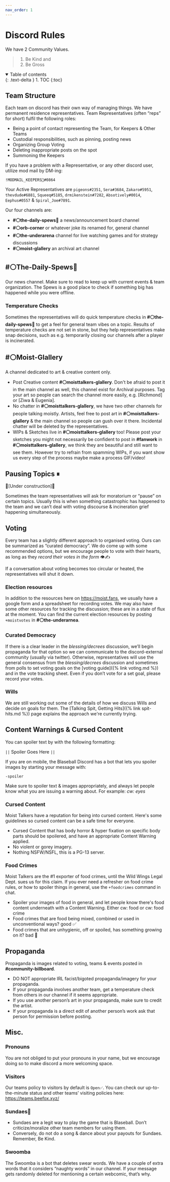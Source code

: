 ```yaml
---
nav_order: 1
---
```

# Discord Rules
We have 2 Community Values. 
> 1. Be Kind and 
> 2. Be Gross

<details open markdown="block">
  <summary>
    Table of contents
  </summary>
  {: .text-delta }
1. TOC
{:toc}
</details>

## Team Structure
Each team on discord has their own way of managing things.  We have permanent residence representatives. Team Representatives (often “reps” for short) fulfil the following roles:
* Being a point of contact representing the Team, for Keepers & Other Teams
* Custodial responsibilities, such as pinning, posting news
* Organizing Group Voting
* Deleting inappropriate posts on the spot
* Summoning the Keepers

If you have a problem with a Representative, or any other discord user, utilize mod mail by DM-ing: 
```
!MODMAIL_KEEPERS📮#0864 
````
Your Active Representatives are `pigeons#2351`, `Sera#3684`, `Zakaro#5951`, `thevdude#6881`, `Squeeq#5185`, `drmikenstein#7282`, `Absotively#0014`, `Eephus#0557` & `Spiral_Joe#7891`.

Our four channels are:
* **#⚪the-daily-spews📰** a news/announcement board channel
* **#⚪orb-corner** or whatever joke its renamed for, general channel
* **#⚪the-underarena** channel for live watching games and for strategy discussions
* **#⚪moist-glallery** an archival art channel

## #⚪The-Daily-Spews📰
Our news channel. Make sure to read to keep up with current events & team organization. The Spews is a good place to check if something big has happened while you were offline.
### Temperature Checks
Sometimes the representatives will do quick temperature checks in **#⚪the-daily-spews📰** to get a feel for general team vibes on a topic. Results of temperature checks are not set in stone, but they help representatives make snap decisions, such as e.g. temporarily closing our channels after a player is incinerated.
## #⚪Moist-Glallery
A channel dedicated to art & creative content only.
* Post Creative content **#⚪moisttalkers-glallery**. Don't be afraid to post it in the main channel as well, this channel exist for Archival purposes. Tag your art so people can search the channel more easily, e.g. [Richmond] or [Ziwa & Eugenia].
* No chatter in **#⚪moisttalkers-glallery**, we have two other channels for people talking moistly. Artists, feel free to post art in **#⚪moisttalkers-glallery** & the main channel so people can gush over it there. Incidental chatter will be deleted by the representatives.
* WIPs & Sketches live in **#⚪moisttalkers-glallery** too! Please post your sketches you might not necessarily be confident to post in **#fanwork** in **#⚪moisttalkers-glallery**, we think they are beautiful and still want to see them. However try to refrain from spamming WIPs, if you want show us every step of the process maybe make a process GIF/video!

## Pausing Topics ⏸
🚧[Under construction]🚧

Sometimes the team representatives will ask for moratorium or “pause” on certain topics. Usually this is when something catastrophic has happened to the team and we can’t deal with voting discourse & incineration grief happening simultaneously.

## Voting
Every team has a slightly different approach to organised voting. Ours can be summarized as “curated democracy”. We do come up with some recommended options, but we encourage people to vote with their hearts, as long as they *record their votes in the form* 👁✍

If a conversation about voting becomes too circular or heated, the representatives will shut it down.

### Election resources
In addition to the resources here on https://moist.fans, we usually have a google form and a spreadsheet for recording votes. We may also have some other resources for tracking the discussion; these are in a state of flux at the moment. You can find the current election resources by posting `+moistvotes` in **#⚪the-underarnea**.
### Curated Democracy
If there is a clear leader in the *blessing/decrees* discussion, we’ll begin propaganda for that option so we can communicate to the discord-external community (usually via twitter). Otherwise, representatives will use the general consensus from the *blessing/decrees* discussion and sometimes from polls to set voting goals on the [voting guide]({% link voting.md %}) and in the vote tracking sheet. Even if you don’t vote for a set goal, please record your votes.
### Wills
We are still working out some of the details of how we discuss Wills and decide on goals for them. The [Talking Spit, Getting Hits]({% link spit-hits.md %}) page explains the approach we're currently trying.

## Content Warnings & Cursed Content
You can spoiler text by with the  following formatting:

`||` Spoiler Goes Here `||`

If you are on mobile, the Blaseball Discord has a bot that lets you spoiler images by starting your message with: 

`-spoiler`

Make sure to spoiler text & images appropriately, and always let people know what you are issuing a warning about. For example: *cw: eyes*
### Cursed Content
Moist Talkers have a reputation for being into cursed content. Here's some guidelines so cursed content can be a safe time for everyone.
* Cursed Content that has body horror & hyper fixation on specific body parts should be spoilered, and have an appropriate Content Warning applied.
* No violent or gorey imagery.
* Nothing NSFW/NSFL, this is a PG-13 server.

### Food Crimes
Moist Talkers are the #1 exporter of food crimes, until the Wild Wings Legal Dept. sues us for this claim. If you ever need a refresher on food crime rules, or how to spoiler things in general, use the `+foodcrimes` command in chat.
* Spoiler your images of food in general, and let people know there's food content underneath with a Content Warning. Either cw: food or cw: food crime
* Food crimes that are food being mixed, combined or used in unconventional ways? good ✅
* Food crimes that are unhygienic, off or spoiled, has something growing on it? bad 🚫

## Propaganda
Propaganda is images related to voting, teams & events posted in **#community-billboard**.
* DO NOT appropriate IRL facist/bigoted propaganda/imagery for your propaganda.
* If your propaganda involves another team, get a temperature check from others in our channel if it seems appropriate.
* If you use another person’s art in your propaganda, make sure to credit the artist.
* If your propaganda is a direct edit of another person’s work ask that person for permission before posting.

## Misc.
### Pronouns
You are not obliged to put your pronouns in your name, but we encourage doing so to make discord a more welcoming space.
###  Visitors
Our teams policy to visitors by default is `Open✅`. You can check our up-to-the-minute status and other teams’ visiting policies here: <https://teams.beefox.xyz/>
### Sundaes🍨
* Sundaes are a legit way to play the game that is Blaseball. Don’t criticize/moralize other team members for using them.
* Conversely, do not do a song & dance about your payouts for Sundaes. Remember, Be Kind.

### Swoomba
The Swoomba is a bot that deletes swear words. We have a couple of extra words that it considers “naughty words” in our channel. If your message gets randomly deleted for mentioning a certain webcomic, that’s why.
